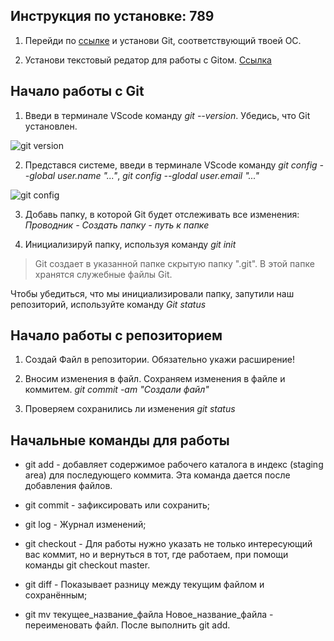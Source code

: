 ## Инструкция по установке: 789

1. Перейди по [ссылке](git-scm.com/) и установи Git, соответствующий твоей ОС.

2. Установи текстовый редатор для работы с Gitом. [Ссылка](https://code.visualstudio.com/) 

## Начало работы с Git
1. Введи в терминале VScode команду *git --version*. Убедись, что Git установлен.

![git version](pict.png)

2. Представся системе, введи в терминале VScode команду *git config --global user.name "..."*, *git config --glodal user.email "..."*

![git config](https://i.stack.imgur.com/m2y0G.png)

3. Добавь папку, в которой Git будет отслеживать все изменения: *Проводник - Создать папку - путь к папке*

4. Инициализируй папку, используя команду *git init*

> Git создает в указанной папке скрытую папку ".git". В этой папке хранятся служебные файлы Git. 

Чтобы убедиться, что мы инициализировали папку, запутили наш репозиторий, используйте команду *Git status*

## Начало работы с репозиторием
1. Создай Файл в репозитории. Обязательно укажи расширение!

2. Вносим изменения в файл. Сохраняем изменения в файле и коммитем. *git commit -am "Создали файл"*
3. Проверяем сохранились ли изменения *git status*
## Начальные команды для работы 

* git add - добавляет содержимое рабочего каталога
в индекс (staging area) для последующего коммита. Эта команда дается после добавления
файлов.

* git commit - зафиксировать или сохранить;

* git log - Журнал изменений;

* git checkout - Для работы нужно указать не только
интересующий вас коммит, но и вернуться
в тот, где работаем, при помощи команды
git checkout master.

* git diff - Показывает разницу между текущим файлом
и сохранённым;

* git mv текущее_название_файла Новое_название_файла - переименовать файл. После выполнить git add.